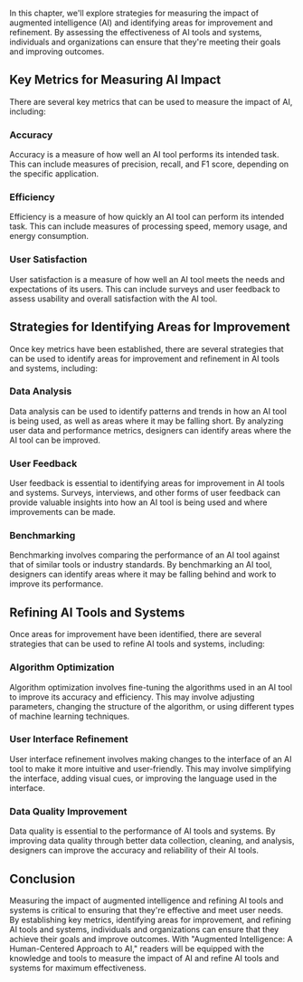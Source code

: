 
In this chapter, we'll explore strategies for measuring the impact of augmented intelligence (AI) and identifying areas for improvement and refinement. By assessing the effectiveness of AI tools and systems, individuals and organizations can ensure that they're meeting their goals and improving outcomes.

Key Metrics for Measuring AI Impact
-----------------------------------

There are several key metrics that can be used to measure the impact of AI, including:

### Accuracy

Accuracy is a measure of how well an AI tool performs its intended task. This can include measures of precision, recall, and F1 score, depending on the specific application.

### Efficiency

Efficiency is a measure of how quickly an AI tool can perform its intended task. This can include measures of processing speed, memory usage, and energy consumption.

### User Satisfaction

User satisfaction is a measure of how well an AI tool meets the needs and expectations of its users. This can include surveys and user feedback to assess usability and overall satisfaction with the AI tool.

Strategies for Identifying Areas for Improvement
------------------------------------------------

Once key metrics have been established, there are several strategies that can be used to identify areas for improvement and refinement in AI tools and systems, including:

### Data Analysis

Data analysis can be used to identify patterns and trends in how an AI tool is being used, as well as areas where it may be falling short. By analyzing user data and performance metrics, designers can identify areas where the AI tool can be improved.

### User Feedback

User feedback is essential to identifying areas for improvement in AI tools and systems. Surveys, interviews, and other forms of user feedback can provide valuable insights into how an AI tool is being used and where improvements can be made.

### Benchmarking

Benchmarking involves comparing the performance of an AI tool against that of similar tools or industry standards. By benchmarking an AI tool, designers can identify areas where it may be falling behind and work to improve its performance.

Refining AI Tools and Systems
-----------------------------

Once areas for improvement have been identified, there are several strategies that can be used to refine AI tools and systems, including:

### Algorithm Optimization

Algorithm optimization involves fine-tuning the algorithms used in an AI tool to improve its accuracy and efficiency. This may involve adjusting parameters, changing the structure of the algorithm, or using different types of machine learning techniques.

### User Interface Refinement

User interface refinement involves making changes to the interface of an AI tool to make it more intuitive and user-friendly. This may involve simplifying the interface, adding visual cues, or improving the language used in the interface.

### Data Quality Improvement

Data quality is essential to the performance of AI tools and systems. By improving data quality through better data collection, cleaning, and analysis, designers can improve the accuracy and reliability of their AI tools.

Conclusion
----------

Measuring the impact of augmented intelligence and refining AI tools and systems is critical to ensuring that they're effective and meet user needs. By establishing key metrics, identifying areas for improvement, and refining AI tools and systems, individuals and organizations can ensure that they achieve their goals and improve outcomes. With "Augmented Intelligence: A Human-Centered Approach to AI," readers will be equipped with the knowledge and tools to measure the impact of AI and refine AI tools and systems for maximum effectiveness.
